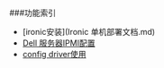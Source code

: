 #

###功能索引
* [ironic安装](Ironic 单机部署文档.md)
* [Dell 服务器IPMI配置](Dell服务器IPMI配置.md)
* [config driver使用](config-driver/生成文件.md)

